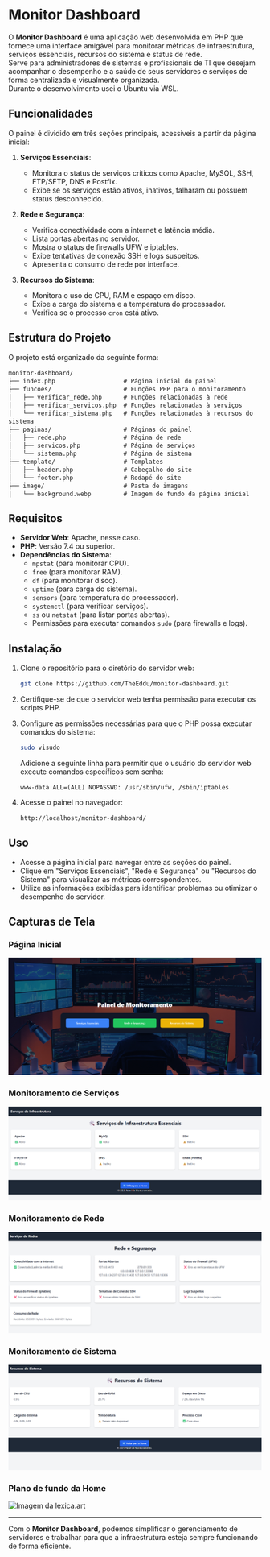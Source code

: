 # Monitor Dashboard

O **Monitor Dashboard** é uma aplicação web desenvolvida em PHP que fornece uma interface amigável para monitorar métricas de infraestrutura, serviços essenciais, recursos do sistema e status de rede.  
Serve para administradores de sistemas e profissionais de TI que desejam acompanhar o desempenho e a saúde de seus servidores e serviços de forma centralizada e visualmente organizada.  
Durante o desenvolvimento usei o Ubuntu via WSL.  

## Funcionalidades

O painel é dividido em três seções principais, acessíveis a partir da página inicial:

1. **Serviços Essenciais**:
   - Monitora o status de serviços críticos como Apache, MySQL, SSH, FTP/SFTP, DNS e Postfix.
   - Exibe se os serviços estão ativos, inativos, falharam ou possuem status desconhecido.

2. **Rede e Segurança**:
   - Verifica conectividade com a internet e latência média.
   - Lista portas abertas no servidor.
   - Mostra o status de firewalls UFW e iptables.
   - Exibe tentativas de conexão SSH e logs suspeitos.
   - Apresenta o consumo de rede por interface.

3. **Recursos do Sistema**:
   - Monitora o uso de CPU, RAM e espaço em disco.
   - Exibe a carga do sistema e a temperatura do processador.
   - Verifica se o processo `cron` está ativo.

## Estrutura do Projeto

O projeto está organizado da seguinte forma:

```
monitor-dashboard/
├── index.php                   # Página inicial do painel
├── funcoes/                    # Funções PHP para o monitoramento
│   ├── verificar_rede.php      # Funções relacionadas à rede
│   ├── verificar_servicos.php  # Funções relacionadas à serviços
│   └── verificar_sistema.php   # Funções relacionadas à recursos do sistema
├── paginas/                    # Páginas do painel
│   ├── rede.php                # Página de rede
│   ├── servicos.php            # Página de serviços
│   └── sistema.php             # Página de sistema
├── template/                   # Templates
│   ├── header.php              # Cabeçalho do site
│   └── footer.php              # Rodapé do site
├── image/                      # Pasta de imagens
│   └── background.webp         # Imagem de fundo da página inicial
```

## Requisitos

- **Servidor Web**: Apache, nesse caso.
- **PHP**: Versão 7.4 ou superior.
- **Dependências do Sistema**:
  - `mpstat` (para monitorar CPU).
  - `free` (para monitorar RAM).
  - `df` (para monitorar disco).
  - `uptime` (para carga do sistema).
  - `sensors` (para temperatura do processador).
  - `systemctl` (para verificar serviços).
  - `ss` ou `netstat` (para listar portas abertas).
  - Permissões para executar comandos `sudo` (para firewalls e logs).

## Instalação

1. Clone o repositório para o diretório do servidor web:
   ```bash
   git clone https://github.com/TheEddu/monitor-dashboard.git
   ```

2. Certifique-se de que o servidor web tenha permissão para executar os scripts PHP.

3. Configure as permissões necessárias para que o PHP possa executar comandos do sistema:
   ```bash
   sudo visudo
   ```
   Adicione a seguinte linha para permitir que o usuário do servidor web execute comandos específicos sem senha:
   ```
   www-data ALL=(ALL) NOPASSWD: /usr/sbin/ufw, /sbin/iptables
   ```

4. Acesse o painel no navegador:
   ```
   http://localhost/monitor-dashboard/
   ```

## Uso

- Acesse a página inicial para navegar entre as seções do painel.
- Clique em "Serviços Essenciais", "Rede e Segurança" ou "Recursos do Sistema" para visualizar as métricas correspondentes.
- Utilize as informações exibidas para identificar problemas ou otimizar o desempenho do servidor.

## Capturas de Tela

### Página Inicial
![Página Inicial](image/home.png)

### Monitoramento de Serviços
![Monitoramento de Serviços](image/servicos.png)

### Monitoramento de Rede
![Monitoramento de Rede](image/rede.png)

### Monitoramento de Sistema
![Monitoramento de Sistema](image/sistema.png)

### Plano de fundo da Home
![Imagem da lexica.art](https://lexica.art/prompt/fc0f1269-174b-4eed-aa3a-df42d48abc52)

---

Com o **Monitor Dashboard**, podemos simplificar o gerenciamento de servidores e trabalhar para que a infraestrutura esteja sempre funcionando de forma eficiente.